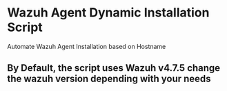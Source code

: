 # Wazuh Agent Dynamic Installation Script
Automate Wazuh Agent Installation based on Hostname

## By Default, the script uses Wazuh v4.7.5 change the wazuh version depending with your needs
